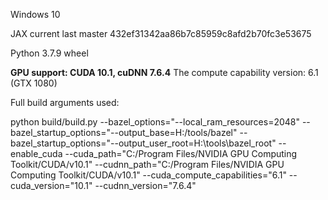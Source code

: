 Windows 10

JAX current last master 432ef31342aa86b7c85959c8afd2b70fc3e53675

Python 3.7.9 wheel

**GPU support: CUDA 10.1, cuDNN 7.6.4**
The compute capability version: 6.1 (GTX 1080)

Full build arguments used:

python build/build.py --bazel_options="--local_ram_resources=2048" --bazel_startup_options="--output_base=H:/tools/bazel" --bazel_startup_options="--output_user_root=H:\tools\bazel_root" --enable_cuda --cuda_path="C:/Program Files/NVIDIA GPU Computing Toolkit/CUDA/v10.1" --cudnn_path="C:/Program Files/NVIDIA GPU Computing Toolkit/CUDA/v10.1" --cuda_compute_capabilities="6.1" --cuda_version="10.1" --cudnn_version="7.6.4"

